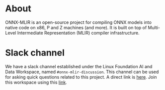 <!--- SPDX-License-Identifier: Apache-2.0 -->

# About

ONNX-MLIR is an open-source project for compiling ONNX models into native code
on x86, P and Z machines (and more). It is built on top of Multi-Level
Intermediate Representation (MLIR) compiler infrastructure.

# Slack channel

We have a slack channel established under the Linux Foundation AI and Data Workspace, named `#onnx-mlir-discussion`.
This channel can be used for asking quick questions related to this project.
A direct link is [here](https://lfaifoundation.slack.com/archives/C01J4NAL4A2).
Join this workspace using this [link](https://join.slack.com/t/lfaifoundation/shared_invite/zt-o65errpw-gMTbwNr7FnNbVXNVFkmyNA).
